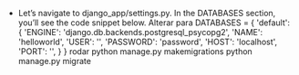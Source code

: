  * Let’s navigate to django_app/settings.py. In the DATABASES section, you’ll see the code snippet below.
Alterar para
DATABASES = {
    'default': {
        'ENGINE': 'django.db.backends.postgresql_psycopg2',
        'NAME': 'helloworld',
        'USER': '<yourname>',
        'PASSWORD': 'password',
        'HOST': 'localhost',
        'PORT': '',
    }
}
 rodar python manage.py makemigrations
python manage.py migrate
